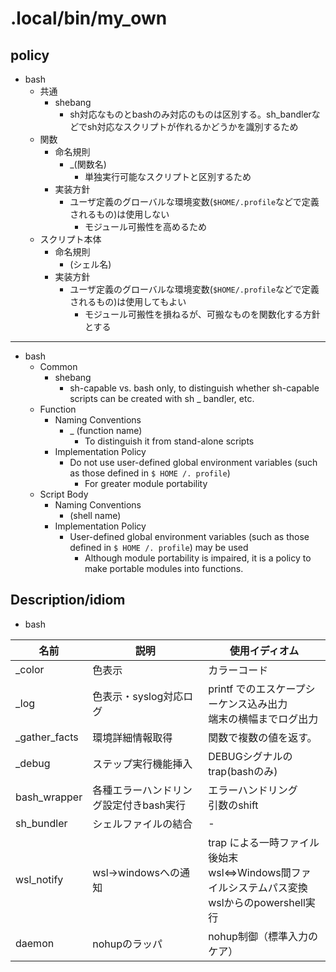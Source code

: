 # .local/bin/my_own

## policy

* bash
  * 共通
    * shebang
      * sh対応なものとbashのみ対応のものは区別する。sh_bandlerなどでsh対応なスクリプトが作れるかどうかを識別するため
  * 関数
    * 命名規則
      * _(関数名)
        * 単独実行可能なスクリプトと区別するため
    * 実装方針
      * ユーザ定義のグローバルな環境変数(`$HOME/.profile`などで定義されるもの)は使用しない
        * モジュール可搬性を高めるため
  * スクリプト本体
    * 命名規則
      * (シェル名)
    * 実装方針
      * ユーザ定義のグローバルな環境変数(`$HOME/.profile`などで定義されるもの)は使用してもよい
        * モジュール可搬性を損ねるが、可搬なものを関数化する方針とする

---

* bash
  * Common
    * shebang
      * sh-capable vs. bash only, to distinguish whether sh-capable scripts can be created with sh _ bandler, etc.
  * Function
    * Naming Conventions
      * _ (function name)
        * To distinguish it from stand-alone scripts
    * Implementation Policy
      * Do not use user-defined global environment variables (such as those defined in ` $ HOME /. profile `)
        * For greater module portability
  * Script Body
    * Naming Conventions
      * (shell name)
    * Implementation Policy
      * User-defined global environment variables (such as those defined in ` $ HOME /. profile `) may be used
        * Although module portability is impaired, it is a policy to make portable modules into functions.

## Description/idiom

* bash

名前 | 説明 | 使用イディオム |
--- | --- | --- |
_color | 色表示 | カラーコード |
_log | 色表示・syslog対応ログ | printf でのエスケープシーケンス込み出力<br>端末の横幅までログ出力 |
_gather_facts | 環境詳細情報取得 | 関数で複数の値を返す。 |
_debug | ステップ実行機能挿入 | DEBUGシグナルのtrap(bashのみ) |
bash_wrapper | 各種エラーハンドリング設定付きbash実行 | エラーハンドリング<br>引数のshift |
sh_bundler | シェルファイルの結合 | - |
wsl_notify | wsl→windowsへの通知 | trap による一時ファイル後始末<br>wsl⇔Windows間ファイルシステムパス変換<br>wslからのpowershell実行 |
daemon | nohupのラッパ | nohup制御（標準入力のケア） |

